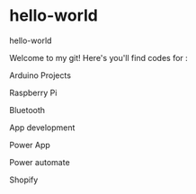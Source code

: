 # hello-world
hello-world

Welcome to my git! Here's you'll find codes for :

Arduino Projects

Raspberry Pi

Bluetooth

App development

Power App 

Power automate

Shopify
